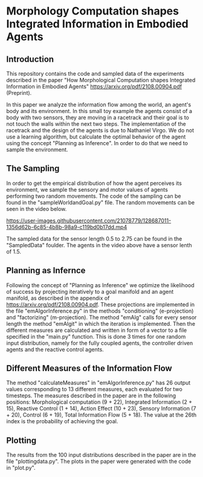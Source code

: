 # Morphology Computation shapes Integrated Information in Embodied Agents
## Introduction
This repository contains the code and sampled data of the experiments described in the paper "How Morphological Computation shapes Integrated Information in Embodied Agents" https://arxiv.org/pdf/2108.00904.pdf (Preprint). 

In this paper we analyze the information flow among the world, an agent's body and its environment. In this small toy example the agents consist of a body with two sensors, they are moving in a racetrack and their goal is to not touch the walls within the next two steps. The implementation of the racetrack and the design of the agents is due to Nathaniel Virgo.
We do not use a learning algorithm, but calculate the optimal behavior of the agent using the concept "Planning as Inference". In order to do that we need to sample the environment. 

## The Sampling

In order to get the empirical distribution of how the agent perceives its environment, we sample the sensory and motor values of agents performing two random movements. The code of the sampling can be found in the "sampleWorldandGoal.py" file. The random movements can be seen in the video below.  


https://user-images.githubusercontent.com/21078779/128687011-1356d62b-6c85-4b8b-98a9-c119bd0b17dd.mp4


The sampled data for the sensor length 0.5 to 2.75 can be found in the "SampledData" foulder. The agents in the video above have a sensor lenth of 1.5. 

## Planning as Infernce

Following the concept of "Planning as Inference" we optimize the likelihood of success by projecting iteratively to a goal manifold and an agent manifold, as described in the appendix of https://arxiv.org/pdf/2108.00904.pdf. These projections are implemented in the file "emAlgorInference.py" in the methods 
"conditioning" (e-projection) and "factorizing" (m-projection). The method "emAlg" calls for every sensor length the method "emAlgit" in which the iteration is implemented. Then the different measures are calculated and written in form of a vector to a file specified in the "main.py" function. This is done 3 times for one random input distribution, namely for the fully coupled agents, the controller driven agents and the reactive control agents.

## Different Measures of the Information Flow

The method "calculateMeasures" in "emAlgorInference.py" has 26 output values corresponding to 13 different measures, each evaluated for two timesteps. The measures described in the paper are in the following positions: Morphological computation (9 + 22), Integrated Information (2 + 15), Reactive Control  (1 + 14), Action Effect (10 + 23), Sensory Information (7 + 20), Control (6 + 19), Total Information Flow (5 + 18). The value at the 26th index is the probability of achieving the goal.  

## Plotting

The results from the 100 input distributions described in the paper are in the file "plottingdata.py". The plots in the paper were generated with the code in "plot.py".


